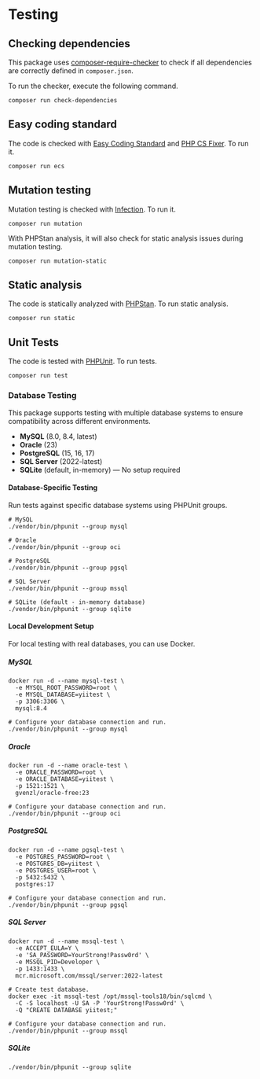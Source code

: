 # Testing

## Checking dependencies

This package uses [composer-require-checker](https://github.com/maglnet/ComposerRequireChecker) to check if all dependencies are correctly defined in `composer.json`.

To run the checker, execute the following command.

```shell
composer run check-dependencies
```

## Easy coding standard

The code is checked with [Easy Coding Standard](https://github.com/easy-coding-standard/easy-coding-standard) and
[PHP CS Fixer](https://github.com/PHP-CS-Fixer/PHP-CS-Fixer). To run it.

```shell
composer run ecs
```

## Mutation testing

Mutation testing is checked with [Infection](https://infection.github.io/). To run it.

```shell
composer run mutation
```

With PHPStan analysis, it will also check for static analysis issues during mutation testing.

```shell
composer run mutation-static
```

## Static analysis

The code is statically analyzed with [PHPStan](https://phpstan.org/). To run static analysis.

```shell
composer run static
```

## Unit Tests

The code is tested with [PHPUnit](https://phpunit.de/). To run tests.

```shell
composer run test
```

### Database Testing

This package supports testing with multiple database systems to ensure compatibility across different environments.

- **MySQL** (8.0, 8.4, latest)
- **Oracle** (23)
- **PostgreSQL** (15, 16, 17)
- **SQL Server** (2022-latest)
- **SQLite** (default, in-memory) — No setup required

#### Database-Specific Testing

Run tests against specific database systems using PHPUnit groups.

```shell
# MySQL
./vendor/bin/phpunit --group mysql

# Oracle
./vendor/bin/phpunit --group oci

# PostgreSQL  
./vendor/bin/phpunit --group pgsql

# SQL Server
./vendor/bin/phpunit --group mssql

# SQLite (default - in-memory database)
./vendor/bin/phpunit --group sqlite
```

#### Local Development Setup

For local testing with real databases, you can use Docker.

##### MySQL
```shell
docker run -d --name mysql-test \
  -e MYSQL_ROOT_PASSWORD=root \
  -e MYSQL_DATABASE=yiitest \
  -p 3306:3306 \
  mysql:8.4

# Configure your database connection and run.
./vendor/bin/phpunit --group mysql
```

##### Oracle
```shell
docker run -d --name oracle-test \
  -e ORACLE_PASSWORD=root \
  -e ORACLE_DATABASE=yiitest \
  -p 1521:1521 \
  gvenzl/oracle-free:23

# Configure your database connection and run.
./vendor/bin/phpunit --group oci
```

##### PostgreSQL
```shell
docker run -d --name pgsql-test \
  -e POSTGRES_PASSWORD=root \
  -e POSTGRES_DB=yiitest \
  -e POSTGRES_USER=root \
  -p 5432:5432 \
  postgres:17

# Configure your database connection and run.
./vendor/bin/phpunit --group pgsql
```

##### SQL Server
```shell
docker run -d --name mssql-test \
  -e ACCEPT_EULA=Y \
  -e 'SA_PASSWORD=YourStrong!Passw0rd' \
  -e MSSQL_PID=Developer \
  -p 1433:1433 \
  mcr.microsoft.com/mssql/server:2022-latest

# Create test database.
docker exec -it mssql-test /opt/mssql-tools18/bin/sqlcmd \
  -C -S localhost -U SA -P 'YourStrong!Passw0rd' \
  -Q "CREATE DATABASE yiitest;"

# Configure your database connection and run.
./vendor/bin/phpunit --group mssql
```

##### SQLite
```shell
./vendor/bin/phpunit --group sqlite
```
